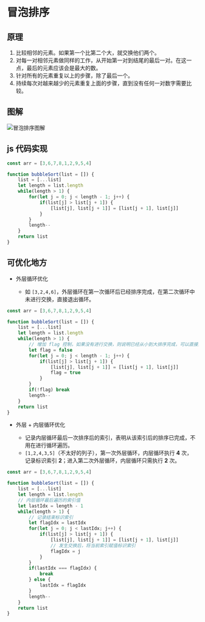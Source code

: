 # 冒泡排序

## 原理

1. 比较相邻的元素。如果第一个比第二个大，就交换他们两个。
2. 对每一对相邻元素做同样的工作，从开始第一对到结尾的最后一对。在这一点，最后的元素应该会是最大的数。
3. 针对所有的元素重复以上的步骤，除了最后一个。
4. 持续每次对越来越少的元素重复上面的步骤，直到没有任何一对数字需要比较。

## 图解

![冒泡排序图解](../assets/img/bubblesort.gif)

## js 代码实现

```javascript
const arr = [3,6,7,8,1,2,9,5,4]

function bubbleSort(list = []) {
    list = [...list]
    let length = list.length
    while(length > 1) {
        for(let j = 0; j < length - 1; j++) {
            if(list[j] > list[j + 1]) {
                [list[j], list[j + 1]] = [list[j + 1], list[j]]
            }
        }
        length--
    }
    return list
}
```

## 可优化地方

* 外层循环优化

   - 如 `[3,2,4,6]`，外层循环在第一次循环后已经排序完成，在第二次循环中未进行交换，直接退出循环。

```javascript
const arr = [3,6,7,8,1,2,9,5,4]

function bubbleSort(list = []) {
    list = [...list]
    let length = list.length
    while(length > 1) {
        // 增加 flag 控制，如果没有进行交换，则说明已经从小到大排序完成，可以直接退出循环。
        let flag = false
        for(let j = 0; j < length - 1; j++) {
            if(list[j] > list[j + 1]) {
                [list[j], list[j + 1]] = [list[j + 1], list[j]]
                flag = true
            }
        }
        if(!flag) break
        length--
    }
    return list
}
```

* 外层 + 内层循环优化

   - 记录内层循环最后一次排序后的索引，表明从该索引后的排序已完成，不用在进行循环遍历。
   - `[1,2,4,3,5]`（不太好的列子），第一次外层循环，内层循环执行 **4** 次， 记录标识索引 **2**；进入第二次外层循环，内层循环只需执行 **2** 次。

```javascript
const arr = [3,6,7,8,1,2,9,5,4]

function bubbleSort(list = []) {
    list = [...list]
    let length = list.length
    // 内层循环最后遍历的索引值
    let lastIdx = length - 1
    while(length > 1) {
        // 记录结束标识索引
        let flagIdx = lastIdx
        for(let j = 0; j < lastIdx; j++) {
            if(list[j] > list[j + 1]) {
                [list[j], list[j + 1]] = [list[j + 1], list[j]]
                // 发生交换后，将当前索引赋值标识索引
                flagIdx = j
            }
        }
        if(lastIdx === flagIdx) {
            break
        } else {
            lastIdx = flagIdx
        }
        length--
    }
    return list
}
```